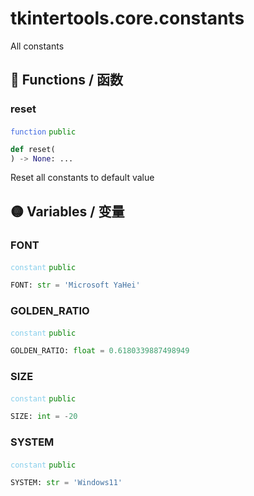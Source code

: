 # tkintertools.core.constants

All constants

## 🔵 Functions / 函数

### reset

<code style='color: royalblue;'>function</code> <code style='color: green;'>public</code>

```python
def reset(
) -> None: ...
```
Reset all constants to default value

## 🟡 Variables / 变量

### FONT

<code style='color: skyblue;'>constant</code> <code style='color: green;'>public</code>

```python linenums="0"
FONT: str = 'Microsoft YaHei'
```


### GOLDEN\_RATIO

<code style='color: skyblue;'>constant</code> <code style='color: green;'>public</code>

```python linenums="0"
GOLDEN_RATIO: float = 0.6180339887498949
```


### SIZE

<code style='color: skyblue;'>constant</code> <code style='color: green;'>public</code>

```python linenums="0"
SIZE: int = -20
```


### SYSTEM

<code style='color: skyblue;'>constant</code> <code style='color: green;'>public</code>

```python linenums="0"
SYSTEM: str = 'Windows11'
```


